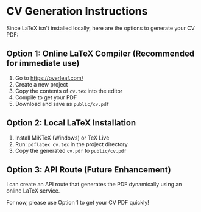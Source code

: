 # CV Generation Instructions

Since LaTeX isn't installed locally, here are the options to generate your CV PDF:

## Option 1: Online LaTeX Compiler (Recommended for immediate use)
1. Go to https://overleaf.com/
2. Create a new project
3. Copy the contents of `cv.tex` into the editor
4. Compile to get your PDF
5. Download and save as `public/cv.pdf`

## Option 2: Local LaTeX Installation
1. Install MiKTeX (Windows) or TeX Live
2. Run: `pdflatex cv.tex` in the project directory
3. Copy the generated `cv.pdf` to `public/cv.pdf`

## Option 3: API Route (Future Enhancement)
I can create an API route that generates the PDF dynamically using an online LaTeX service.

For now, please use Option 1 to get your CV PDF quickly!
